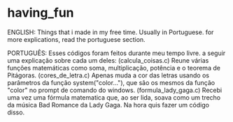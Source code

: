 # having_fun

ENGLISH:
  Things that i made in my free time. Usually in Portuguese.
  for more explications, read the portuguese section.
  
PORTUGUÊS:
  Esses códigos foram feitos durante meu tempo livre.
  a seguir uma explicação sobre cada um deles:
    (calcula_coisas.c)
      Reune várias funçôes matemáticas como soma, multiplicação, potência e o teorema de Pitágoras.
    (cores_de_letra.c)
      Apenas muda a cor das letras usando os parâmetros da função system("color..."), que são os 
      mesmos da função "color" no prompt de comando do windows.
    (formula_lady_gaga.c)
      Recebi uma vez uma fórmula matematica que, ao ser lida, soava como um trecho da música
      Bad Romance da Lady Gaga. Na hora quis fazer um código disso.
